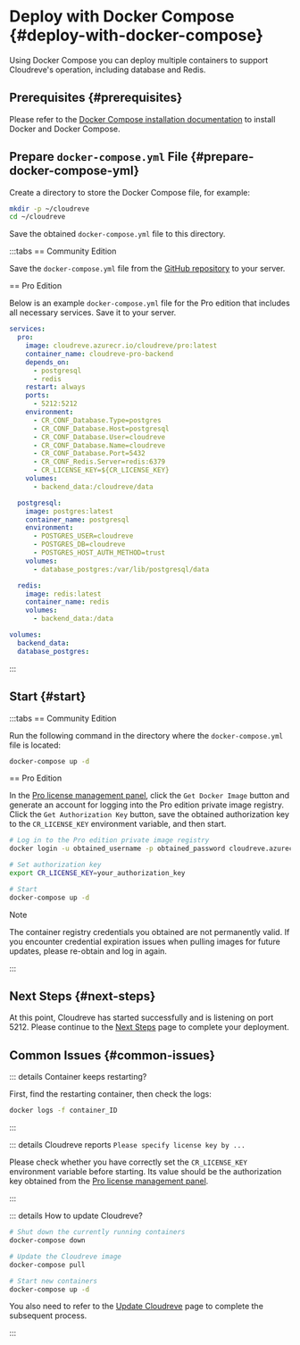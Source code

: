 # Deploy with Docker Compose {#deploy-with-docker-compose}

Using Docker Compose you can deploy multiple containers to support Cloudreve's operation, including database and Redis.

## Prerequisites {#prerequisites}

Please refer to the [Docker Compose installation documentation](https://docs.docker.com/compose/install/) to install Docker and Docker Compose.

## Prepare `docker-compose.yml` File {#prepare-docker-compose-yml}

Create a directory to store the Docker Compose file, for example:

```bash
mkdir -p ~/cloudreve
cd ~/cloudreve
```

Save the obtained `docker-compose.yml` file to this directory.

:::tabs
== Community Edition

Save the `docker-compose.yml` file from the [GitHub repository](https://github.com/cloudreve/Cloudreve/blob/master/docker-compose.yml) to your server.

== Pro Edition

Below is an example `docker-compose.yml` file for the Pro edition that includes all necessary services. Save it to your server.

```yaml
services:
  pro:
    image: cloudreve.azurecr.io/cloudreve/pro:latest
    container_name: cloudreve-pro-backend
    depends_on:
      - postgresql
      - redis
    restart: always
    ports:
      - 5212:5212
    environment:
      - CR_CONF_Database.Type=postgres
      - CR_CONF_Database.Host=postgresql
      - CR_CONF_Database.User=cloudreve
      - CR_CONF_Database.Name=cloudreve
      - CR_CONF_Database.Port=5432
      - CR_CONF_Redis.Server=redis:6379
      - CR_LICENSE_KEY=${CR_LICENSE_KEY}
    volumes:
      - backend_data:/cloudreve/data

  postgresql:
    image: postgres:latest
    container_name: postgresql
    environment:
      - POSTGRES_USER=cloudreve
      - POSTGRES_DB=cloudreve
      - POSTGRES_HOST_AUTH_METHOD=trust
    volumes:
      - database_postgres:/var/lib/postgresql/data

  redis:
    image: redis:latest
    container_name: redis
    volumes:
      - backend_data:/data

volumes:
  backend_data:
  database_postgres:
```

:::

## Start {#start}

:::tabs
== Community Edition

Run the following command in the directory where the `docker-compose.yml` file is located:

```bash
docker-compose up -d
```

== Pro Edition

In the [Pro license management panel](https://cloudreve.org/login), click the `Get Docker Image` button and generate an account for logging into the Pro edition private image registry. Click the `Get Authorization Key` button, save the obtained authorization key to the `CR_LICENSE_KEY` environment variable, and then start.

```bash
# Log in to the Pro edition private image registry
docker login -u obtained_username -p obtained_password cloudreve.azurecr.io

# Set authorization key
export CR_LICENSE_KEY=your_authorization_key

# Start
docker-compose up -d
```

> [!NOTE]
> The container registry credentials you obtained are not permanently valid. If you encounter credential expiration issues when pulling images for future updates, please re-obtain and log in again.

:::

## Next Steps {#next-steps}

At this point, Cloudreve has started successfully and is listening on port 5212. Please continue to the [Next Steps](./configure) page to complete your deployment.

## Common Issues {#common-issues}

::: details Container keeps restarting?

First, find the restarting container, then check the logs:

```bash
docker logs -f container_ID
```

:::

::: details Cloudreve reports `Please specify license key by ...`

Please check whether you have correctly set the `CR_LICENSE_KEY` environment variable before starting. Its value should be the authorization key obtained from the [Pro license management panel](https://cloudreve.org/login).

:::

::: details How to update Cloudreve?

```bash
# Shut down the currently running containers
docker-compose down

# Update the Cloudreve image
docker-compose pull

# Start new containers
docker-compose up -d
```

You also need to refer to the [Update Cloudreve](./maintain/update) page to complete the subsequent process.

:::
